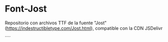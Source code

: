 # Font-Jost
Repositorio con archivos TTF de la fuente "Jost" (https://indestructibletype.com/Jost.html), compatible con la CDN JSDelivr

´´<link rel="stylesheet" href="https://cdn.jsdelivr.net/gh/yanquisalexander/Font-Jost@master/jost.min.css" type="text/css" charset="utf-8" />´´
